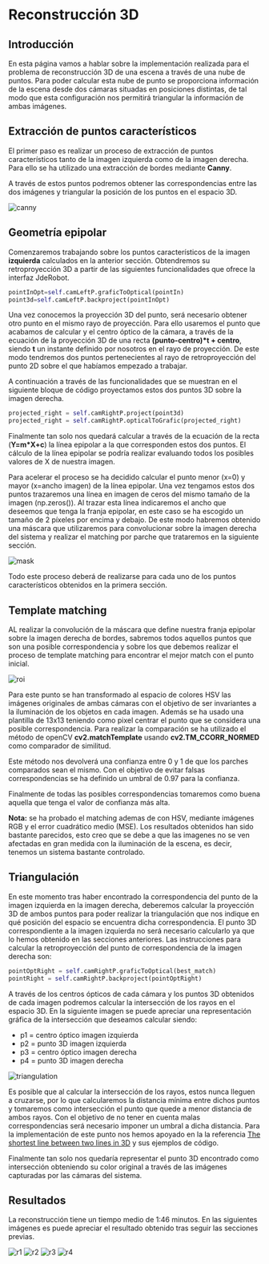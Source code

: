 # Reconstrucción 3D

## Introducción

En esta página vamos a hablar sobre la implementación realizada para el problema de reconstrucción 3D de una escena a través de una nube de puntos. Para poder calcular esta nube de punto se proporciona información de la escena desde dos cámaras situadas en posiciones distintas, de tal modo que esta configuración nos permitirá triangular la información de ambas imágenes.

## Extracción de puntos característicos
El primer paso es realizar un proceso de extracción de puntos característicos tanto de la imagen izquierda como de la imagen derecha. Para ello se ha utilizado una extracción de bordes mediante **Canny**.

A través de estos puntos podremos obtener las correspondencias entre las dos imágenes y triangular la posición de los puntos en el espacio 3D.

![canny](./media/canny.png)

## Geometría epipolar
Comenzaremos trabajando sobre los puntos característicos de la imagen **izquierda** calculados en la anterior sección. Obtendremos su retroproyección 3D a partir de las siguientes funcionalidades que ofrece la interfaz JdeRobot.

```python
pointInOpt=self.camLeftP.graficToOptical(pointIn)
point3d=self.camLeftP.backproject(pointInOpt)
```
Una vez conocemos la proyección 3D del punto, será necesario obtener otro punto en el mismo rayo de proyección. Para ello usaremos el punto que acabamos de calcular y el centro óptico de la cámara, a través de la ecuación de la proyección 3D de una recta **(punto-centro)\*t + centro**, siendo **t** un instante definido por nosotros en el rayo de proyección. De este modo tendremos dos puntos pertenecientes al rayo de retroproyección del punto 2D sobre el que habíamos empezado a trabajar.

A continuación a través de las funcionalidades que se muestran en el siguiente bloque de código proyectamos estos dos puntos 3D sobre la imagen derecha.

```python
projected_right = self.camRightP.project(point3d)
projected_right = self.camRightP.opticalToGrafic(projected_right)
```

Finalmente tan solo nos quedará calcular a través de la ecuación de la recta (**Y=m\*X+c**) la línea epipolar a la que corresponden estos dos puntos. El cálculo de la línea epipolar se podría realizar evaluando todos los posibles valores de X de nuestra imagen.

Para acelerar el proceso se ha decidido calcular el punto menor (x=0) y mayor (x=ancho imagen) de la línea epipolar. Una vez tengamos estos dos puntos trazaremos una línea en imagen de ceros del mismo tamaño de la imagen (np.zeros()). Al trazar esta línea indicaremos el ancho que deseemos que tenga la franja epipolar, en este caso se ha escogido un tamaño de 2 píxeles por encima y debajo. De este modo habremos obtenido una máscara que utilizaremos para convolucionar sobre la imagen derecha del sistema y realizar el matching por parche que trataremos en la siguiente sección.

![mask](./media/mask.png)

Todo este proceso deberá de realizarse para cada uno de los puntos característicos obtenidos en la primera sección.

## Template matching

AL realizar la convolución de la máscara que define nuestra franja epipolar sobre la imagen derecha de bordes, sabremos todos aquellos puntos que son una posible correspondencia y sobre los que debemos realizar el proceso de template matching para encontrar el mejor match con el punto inicial.

![roi](./media/roi.png)

Para este punto se han transformado al espacio de colores HSV las imágenes originales de ambas cámaras con el objetivo de ser invariantes a la iluminación de los objetos en cada imagen. Además se ha usado una plantilla de 13x13 teniendo como pixel centrar el punto que se considera una posible correspondencia. Para realizar la comparación se ha utilizado el método de openCV **cv2.matchTemplate** usando **cv2.TM_CCORR_NORMED** como comparador de similitud.

Este método nos devolverá una confianza entre 0 y 1 de que los parches comparados sean el mismo. Con el objetivo de evitar falsas correspondencias se ha definido un umbral de 0.97 para la confianza.

Finalmente de todas las posibles correspondencias tomaremos como buena aquella que tenga el valor de confianza más alta.

**Nota:** se ha probado el matching ademas de con HSV, mediante imágenes RGB y el error cuadrático medio (MSE). Los resultados obtenidos han sido bastante parecidos, esto creo que se debe a que las imagenes no se ven afectadas en gran medida con la iluminación de la escena, es decir, tenemos un sistema bastante controlado.

## Triangulación

En este momento tras haber encontrado la correspondencia del punto de la imagen izquierda en la imagen derecha, deberemos calcular la proyección 3D de ambos puntos para poder realizar la triangulación que nos indique en qué posición del espacio se encuentra dicha correspondencia. El punto 3D correspondiente a la imagen izquierda no será necesario calcularlo ya que lo hemos obtenido en las secciones anteriores. Las instrucciones para calcular la retroproyección del punto de correspondencia de la imagen derecha son:

```python
pointOptRight = self.camRightP.graficToOptical(best_match)
pointRight = self.camRightP.backproject(pointOptRight)
```

A través de los centros ópticos de cada cámara y los puntos 3D obtenidos de cada imagen podremos calcular la intersección de los rayos en el espacio 3D. En la siguiente imagen se puede apreciar una representación gráfica de la intersección que deseamos calcular siendo:

- p1 = centro óptico imagen izquierda
- p2 = punto 3D imagen izquierda
- p3 = centro óptico imagen derecha
- p4 = punto 3D imagen derecha

![triangulation](./media/tirangulacion.png)

Es posible que al calcular la intersección de los rayos, estos nunca lleguen a cruzarse, por lo que calcularemos la distancia mínima entre dichos puntos y tomaremos como intersección el punto que quede a menor distancia de ambos rayos. Con el objetivo de no tener en cuenta malas correspondencias será necesario imponer un umbral a dicha distancia. Para la implementación de este punto nos hemos apoyado en la la referencia [The shortest line between two lines in 3D](http://paulbourke.net/geometry/pointlineplane/) y sus ejemplos de código.

Finalmente tan solo nos quedaría representar el punto 3D encontrado como intersección obteniendo su color original a través de las imágenes capturadas por las cámaras del sistema.


## Resultados

La reconstrucción tiene un tiempo medio de 1:46 minutos. En las siguientes imágenes es puede apreciar el resultado obtenido tras seguir las secciones previas.

![r1](./media/r1.png)
![r2](./media/r2.png)
![r3](./media/r3.png)
![r4](./media/r4.png)
